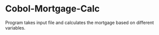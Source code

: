 ﻿# Cobol-Mortgage-Calc

Program takes input file and calculates the mortgage based on different variables.
